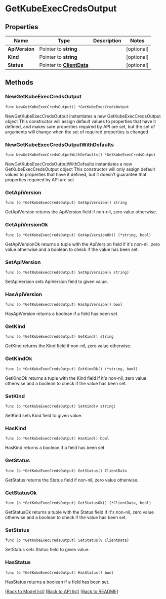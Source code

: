 # GetKubeExecCredsOutput

## Properties

Name | Type | Description | Notes
------------ | ------------- | ------------- | -------------
**ApiVersion** | Pointer to **string** |  | [optional] 
**Kind** | Pointer to **string** |  | [optional] 
**Status** | Pointer to [**ClientData**](ClientData.md) |  | [optional] 

## Methods

### NewGetKubeExecCredsOutput

`func NewGetKubeExecCredsOutput() *GetKubeExecCredsOutput`

NewGetKubeExecCredsOutput instantiates a new GetKubeExecCredsOutput object
This constructor will assign default values to properties that have it defined,
and makes sure properties required by API are set, but the set of arguments
will change when the set of required properties is changed

### NewGetKubeExecCredsOutputWithDefaults

`func NewGetKubeExecCredsOutputWithDefaults() *GetKubeExecCredsOutput`

NewGetKubeExecCredsOutputWithDefaults instantiates a new GetKubeExecCredsOutput object
This constructor will only assign default values to properties that have it defined,
but it doesn't guarantee that properties required by API are set

### GetApiVersion

`func (o *GetKubeExecCredsOutput) GetApiVersion() string`

GetApiVersion returns the ApiVersion field if non-nil, zero value otherwise.

### GetApiVersionOk

`func (o *GetKubeExecCredsOutput) GetApiVersionOk() (*string, bool)`

GetApiVersionOk returns a tuple with the ApiVersion field if it's non-nil, zero value otherwise
and a boolean to check if the value has been set.

### SetApiVersion

`func (o *GetKubeExecCredsOutput) SetApiVersion(v string)`

SetApiVersion sets ApiVersion field to given value.

### HasApiVersion

`func (o *GetKubeExecCredsOutput) HasApiVersion() bool`

HasApiVersion returns a boolean if a field has been set.

### GetKind

`func (o *GetKubeExecCredsOutput) GetKind() string`

GetKind returns the Kind field if non-nil, zero value otherwise.

### GetKindOk

`func (o *GetKubeExecCredsOutput) GetKindOk() (*string, bool)`

GetKindOk returns a tuple with the Kind field if it's non-nil, zero value otherwise
and a boolean to check if the value has been set.

### SetKind

`func (o *GetKubeExecCredsOutput) SetKind(v string)`

SetKind sets Kind field to given value.

### HasKind

`func (o *GetKubeExecCredsOutput) HasKind() bool`

HasKind returns a boolean if a field has been set.

### GetStatus

`func (o *GetKubeExecCredsOutput) GetStatus() ClientData`

GetStatus returns the Status field if non-nil, zero value otherwise.

### GetStatusOk

`func (o *GetKubeExecCredsOutput) GetStatusOk() (*ClientData, bool)`

GetStatusOk returns a tuple with the Status field if it's non-nil, zero value otherwise
and a boolean to check if the value has been set.

### SetStatus

`func (o *GetKubeExecCredsOutput) SetStatus(v ClientData)`

SetStatus sets Status field to given value.

### HasStatus

`func (o *GetKubeExecCredsOutput) HasStatus() bool`

HasStatus returns a boolean if a field has been set.


[[Back to Model list]](../README.md#documentation-for-models) [[Back to API list]](../README.md#documentation-for-api-endpoints) [[Back to README]](../README.md)



